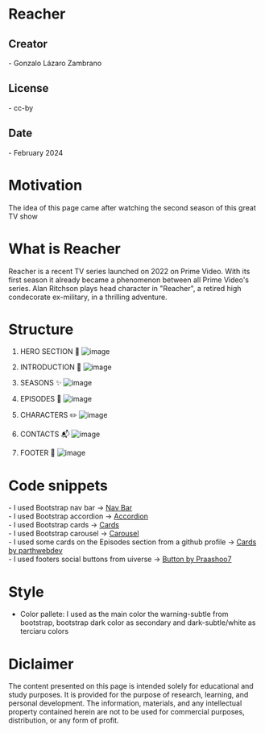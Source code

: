 <h1> <b>Reacher</b>  </h1>

<h2> Creator </h2>
- Gonzalo Lázaro Zambrano

<h2> License </h2>
- cc-by

<h2> Date </h2>
- February 2024

<h1>  Motivation </h1>

<p>The idea of this page came after watching the second season of this great TV show</p>

<h1>  What is Reacher </h1>

<p>Reacher is a recent TV series launched on 2022 on Prime Video. With its first season it already became a phenomenon between all Prime Video's series.
  Alan Ritchson plays head character in "Reacher", a retired high condecorate ex-military, in a thrilling adventure.</p>

<h1>  Structure </h1>

1. HERO SECTION 🦸
![image](https://github.com/GLazaro8/ProyectoBootstrap/assets/145454597/e5716a7c-cbe5-4a77-a1a4-3e7ca3dc06a3)


2. INTRODUCTION 💭
![image](https://github.com/GLazaro8/ProyectoBootstrap/assets/145454597/6d104e8d-6343-49c7-97b4-0006cbfbff93)


3. SEASONS ✨
![image](https://github.com/GLazaro8/ProyectoBootstrap/assets/145454597/4cf1de26-b155-4c32-9c52-58b5137cb2dd)


4. EPISODES 🧐
![image](https://github.com/GLazaro8/ProyectoBootstrap/assets/145454597/fa63206e-995d-435f-9552-6105c88ba32a)


5. CHARACTERS ✏️
![image](https://github.com/GLazaro8/ProyectoBootstrap/assets/145454597/df13294b-0acb-4947-aa47-55cfee029ccb)


6. CONTACTS 📬
![image](https://github.com/GLazaro8/ProyectoBootstrap/assets/145454597/3f520454-eb29-49a4-9770-264131f0b7cf)


7. FOOTER 👞
![image](https://github.com/GLazaro8/ProyectoBootstrap/assets/145454597/ae7d1e8f-0c4b-4e03-bdba-c928973c975c)



<h1>Code snippets</h1>
- I used Bootstrap nav bar -> <a href="https://getbootstrap.com/docs/5.3/components/navbar/#how-it-works">Nav Bar</a> <br>
- I used Bootstrap accordion -> <a href="https://getbootstrap.com/docs/5.3/components/accordion/#how-it-works">Accordion</a> <br>
- I used Bootstrap cards -> <a href="https://getbootstrap.com/docs/5.3/components/card/#about">Cards</a> <br>
- I used Bootstrap carousel -> <a href="https://getbootstrap.com/docs/5.3/components/carousel/#how-it-works">Carousel</a> <br>
- I used some cards on the Episodes section from a github profile -> <a href="https://github.com/parthwebdev/UI-Animation/tree/main/z_Archive/Cards/03">Cards by parthwebdev</a> <br>
- I used footers social buttons from uiverse -> <a href="https://uiverse.io/Praashoo7/quick-fish-43">Button by Praashoo7</a>

<h1> Style </h1>

- Color pallete: I used as the main color the warning-subtle from bootstrap, bootstrap dark color as secondary and dark-subtle/white as terciaru colors

 <h1><b>Diclaimer</b></h1>
    <p>The content presented on this page is intended solely for educational and study purposes. 
        It is provided for the purpose of research, learning, and personal development. 
        The information, materials, and any intellectual property contained herein are not to be used for commercial purposes, 
        distribution, or any form of profit. <br> <br></p>
